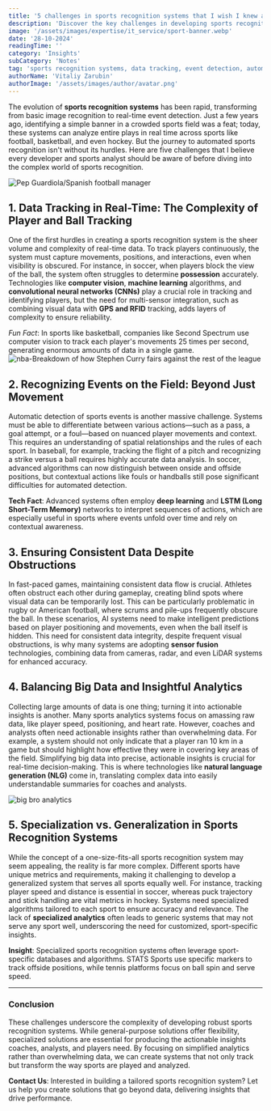 ```yaml
---
title: '5 challenges in sports recognition systems that I wish I knew about before I started'
description: 'Discover the key challenges in developing sports recognition systems, from data tracking and event detection to automated decision-making for real-time analysis.'
image: '/assets/images/expertise/it_service/sport-banner.webp'
date: '28-10-2024'
readingTime: ''
category: 'Insights'
subCategory: 'Notes'
tag: 'sports recognition systems, data tracking, event detection, automated sports analytics, challenges in sports AI, big data in sports'
authorName: 'Vitaliy Zarubin'
authorImage: '/assets/images/author/avatar.png'
---
```


The evolution of **sports recognition systems** has been rapid, transforming from basic image recognition to real-time event detection. Just a few years ago, identifying a simple banner in a crowded sports field was a feat; today, these systems can analyze entire plays in real time across sports like football, basketball, and even hockey. But the journey to automated sports recognition isn't without its hurdles. Here are five challenges that I believe every developer and sports analyst should be aware of before diving into the complex world of sports recognition.

![Pep Guardiola/Spanish football manager](https://imgur.com/BrXdmFR.jpg)

## 1. Data Tracking in Real-Time: The Complexity of Player and Ball Tracking

One of the first hurdles in creating a sports recognition system is the sheer volume and complexity of real-time data. To track players continuously, the system must capture movements, positions, and interactions, even when visibility is obscured. For instance, in soccer, when players block the view of the ball, the system often struggles to determine **possession** accurately. Technologies like **computer vision**, **machine learning** algorithms, and **convolutional neural networks (CNNs)** play a crucial role in tracking and identifying players, but the need for multi-sensor integration, such as combining visual data with **GPS and RFID** tracking, adds layers of complexity to ensure reliability.

_Fun Fact_: In sports like basketball, companies like Second Spectrum use computer vision to track each player's movements 25 times per second, generating enormous amounts of data in a single game.
![nba-Breakdown of how Stephen Curry fairs against the rest of the league ](https://imgur.com/bhPOSUO.jpg)

## 2. Recognizing Events on the Field: Beyond Just Movement

Automatic detection of sports events is another massive challenge. Systems must be able to differentiate between various actions—such as a pass, a goal attempt, or a foul—based on nuanced player movements and context. This requires an understanding of spatial relationships and the rules of each sport. In baseball, for example, tracking the flight of a pitch and recognizing a strike versus a ball requires highly accurate data analysis. In soccer, advanced algorithms can now distinguish between onside and offside positions, but contextual actions like fouls or handballs still pose significant difficulties for automated detection.

**Tech Fact**: Advanced systems often employ **deep learning** and **LSTM (Long Short-Term Memory)** networks to interpret sequences of actions, which are especially useful in sports where events unfold over time and rely on contextual awareness.

## 3. Ensuring Consistent Data Despite Obstructions

In fast-paced games, maintaining consistent data flow is crucial. Athletes often obstruct each other during gameplay, creating blind spots where visual data can be temporarily lost. This can be particularly problematic in rugby or American football, where scrums and pile-ups frequently obscure the ball. In these scenarios, AI systems need to make intelligent predictions based on player positioning and movements, even when the ball itself is hidden. This need for consistent data integrity, despite frequent visual obstructions, is why many systems are adopting **sensor fusion** technologies, combining data from cameras, radar, and even LiDAR systems for enhanced accuracy.

## 4. Balancing Big Data and Insightful Analytics

Collecting large amounts of data is one thing; turning it into actionable insights is another. Many sports analytics systems focus on amassing raw data, like player speed, positioning, and heart rate. However, coaches and analysts often need actionable insights rather than overwhelming data. For example, a system should not only indicate that a player ran 10 km in a game but should highlight how effective they were in covering key areas of the field. Simplifying big data into precise, actionable insights is crucial for real-time decision-making. This is where technologies like **natural language generation (NLG)** come in, translating complex data into easily understandable summaries for coaches and analysts.

![big bro analytics](https://imgur.com/AdALASU.jpg)

## 5. Specialization vs. Generalization in Sports Recognition Systems

While the concept of a one-size-fits-all sports recognition system may seem appealing, the reality is far more complex. Different sports have unique metrics and requirements, making it challenging to develop a generalized system that serves all sports equally well. For instance, tracking player speed and distance is essential in soccer, whereas puck trajectory and stick handling are vital metrics in hockey. Systems need specialized algorithms tailored to each sport to ensure accuracy and relevance. The lack of **specialized analytics** often leads to generic systems that may not serve any sport well, underscoring the need for customized, sport-specific insights.

**Insight**: Specialized sports recognition systems often leverage sport-specific databases and algorithms. STATS Sports use specific markers to track offside positions, while tennis platforms focus on ball spin and serve speed.

---

### Conclusion

These challenges underscore the complexity of developing robust sports recognition systems. While general-purpose solutions offer flexibility, specialized solutions are essential for producing the actionable insights coaches, analysts, and players need. By focusing on simplified analytics rather than overwhelming data, we can create systems that not only track but transform the way sports are played and analyzed.

**Contact Us**: Interested in building a tailored sports recognition system? Let us help you create solutions that go beyond data, delivering insights that drive performance.
